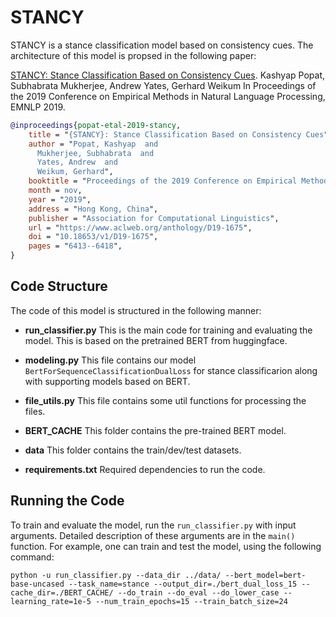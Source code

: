 # STANCY

STANCY is a stance classification model based on consistency cues. The architecture of this model is propsed in the following paper:

[STANCY: Stance Classification Based on Consistency Cues](https://arxiv.org/abs/1910.06048). Kashyap Popat, Subhabrata Mukherjee, Andrew Yates, Gerhard Weikum
In Proceedings of the 2019 Conference on Empirical Methods in Natural Language Processing, EMNLP 2019. 

```bibtex
@inproceedings{popat-etal-2019-stancy,
    title = "{STANCY}: Stance Classification Based on Consistency Cues",
    author = "Popat, Kashyap  and
      Mukherjee, Subhabrata  and
      Yates, Andrew  and
      Weikum, Gerhard",
    booktitle = "Proceedings of the 2019 Conference on Empirical Methods in Natural Language Processing and the 9th International Joint Conference on Natural Language Processing (EMNLP-IJCNLP)",
    month = nov,
    year = "2019",
    address = "Hong Kong, China",
    publisher = "Association for Computational Linguistics",
    url = "https://www.aclweb.org/anthology/D19-1675",
    doi = "10.18653/v1/D19-1675",
    pages = "6413--6418",
}
```
## Code Structure
The code of this model is structured in the following manner:

*  **run_classifier.py**
This is the main code for training and evaluating the model. This is based on the pretrained BERT from huggingface.

* **modeling.py**
This file contains our model ```BertForSequenceClassificationDualLoss``` for stance classificarion along with supporting models based on BERT.

* **file_utils.py**
This file contains some util functions for processing the files.

* **BERT_CACHE**
This folder contains the pre-trained BERT model.

* **data**
This folder contains the train/dev/test datasets.

* **requirements.txt**
Required dependencies to run the code. 


## Running the Code

To train and evaluate the model, run the ```run_classifier.py``` with input arguments. Detailed description of these arguments are in the ```main()``` function. For example, one can train and test the model, using the following command:

```console
python -u run_classifier.py --data_dir ../data/ --bert_model=bert-base-uncased --task_name=stance --output_dir=./bert_dual_loss_15 --cache_dir=./BERT_CACHE/ --do_train --do_eval --do_lower_case --learning_rate=1e-5 --num_train_epochs=15 --train_batch_size=24
```

